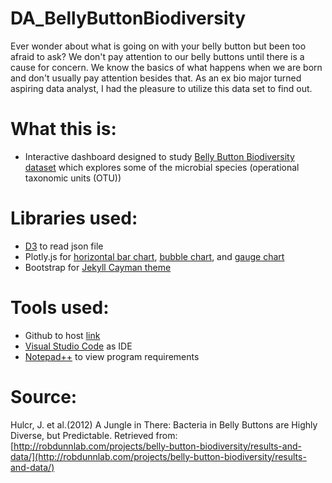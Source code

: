 # DA_BellyButtonBiodiversity

Ever wonder about what is going on with your belly button but been too afraid to ask? We don't pay attention to our belly buttons until there is a cause for concern. We know the basics of what happens when we are born and don't usually pay attention besides that. As an ex bio major turned aspiring data analyst, I had the pleasure to utilize this data set to find out. 

# What this is:

* Interactive dashboard designed to study [Belly Button Biodiversity dataset](http://robdunnlab.com/projects/belly-button-biodiversity/) which explores some of the microbial species
(operational taxonomic units (OTU))

# Libraries used:

* [D3](http://learnjsdata.com/read_data.html) to read json file
* Plotly.js for [horizontal bar chart](https://plotly.com/python/horizontal-bar-charts/), [bubble chart](https://plotly.com/python/bubble-charts/), and [gauge chart](https://plotly.com/python/gauge-charts/)
* Bootstrap for [Jekyll Cayman theme](https://jekyllthemes.io/theme/jekyll-cayman-theme)

# Tools used:

* Github to host [link](https://tianiachan.github.io/DA_BellyButtonBiodiversity/)
* [Visual Studio Code](https://code.visualstudio.com/) as IDE
* [Notepad++](https://notepad-plus-plus.org/downloads/) to view program requirements

# Source:
Hulcr, J. et al.(2012) A Jungle in There: Bacteria in Belly Buttons are Highly Diverse, but Predictable. Retrieved from: [http://robdunnlab.com/projects/belly-button-biodiversity/results-and-data/](http://robdunnlab.com/projects/belly-button-biodiversity/results-and-data/)

